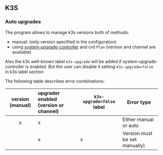 ## K3S
### Auto upgrades

The program allows to manage k3s versions both of methods:
- manual: (only version specified in the configuration)
- using [system-upgrade-controller](https://github.com/rancher/system-upgrade-controller) and crd `Plan` (version and channel are available)

Also the k3s well-known label `k3s-upgrade` will be added if system-upgrade-controller is enabled. But the user can disable it setting `k3s-upgrade=false` in k3s label section

The following table describes error combinations:

| version (manual) |upgrader enabled (version or channel)| `k3s-upgrade=false` label | Error type |
|:----------------:|:----------------------------------|-----------------------------|------------|
|         x        |                 x                 |                             | Either manual or auto|
|                  |                 x                 |             x               | Version must be set manually) 
